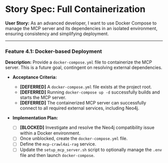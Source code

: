 # Story Spec: Full Containerization

**User Story:** As an advanced developer, I want to use Docker Compose to manage the MCP server and its dependencies in an isolated environment, ensuring consistency and simplifying deployment.

---

### Feature 4.1: Docker-based Deployment

**Description:** Provide a `docker-compose.yml` file to containerize the MCP server. This is a future goal, contingent on resolving external dependencies.

*   **Acceptance Criteria:**
    *   **[DEFERRED]** A `docker-compose.yml` file exists at the project root.
    *   **[DEFERRED]** Running `docker-compose up -d` successfully builds and starts the MCP server.
    *   **[DEFERRED]** The containerized MCP server can successfully connect to all required external services, including Neo4j.

*   **Implementation Plan:**
    - [ ] **[BLOCKED]** Investigate and resolve the Neo4j compatibility issue within a Docker environment.
    - [ ] Once unblocked, create the `docker-compose.yml` file.
    - [ ] Define the `mcp-crawl4ai-rag` service.
    - [ ] Update the `setup_mcp_server.sh` script to optionally manage the `.env` file and then launch `docker-compose`.
